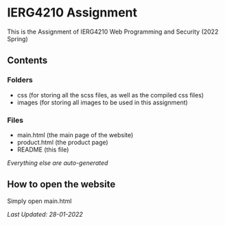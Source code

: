 # IERG4210 Assignment

This is the Assignment of IERG4210 Web Programming and Security (2022 Spring)

## Contents

### Folders

- css (for storing all the scss files, as well as the compiled css files)
- images (for storing all images to be used in this assignment)

### Files

- main.html (the main page of the website)
- product.html (the product page)
- README (this file)

_Everything else are auto-generated_

## How to open the website

Simply open main.html

_Last Updated: 28-01-2022_
